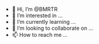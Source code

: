 - 👋 Hi, I’m @BMRTR
- 👀 I’m interested in ...
- 🌱 I’m currently learning ...
- 💞️ I’m looking to collaborate on ...
- 📫 How to reach me ...

<!---
BMRTR/BMRTR is a ✨ special ✨ repository because its `README.md` (this file) appears on your GitHub profile.
You can click the Preview link to take a look at your changes.
--->
